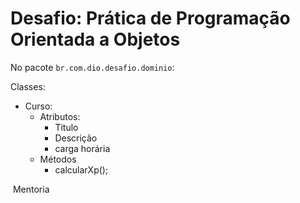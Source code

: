 # Desafio: Prática de Programação Orientada a Objetos

No pacote `br.com.dio.desafio.dominio`:

Classes:

- Curso:
  - Atributos:
    - Titulo
    - Descrição
    - carga horária
  - Métodos
    - calcularXp();

​	Mentoria

